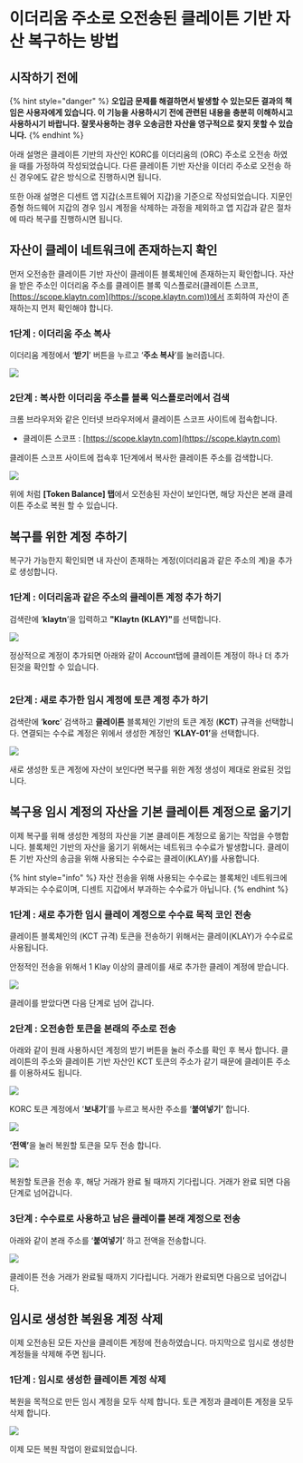 # 이더리움 주소로 오전송된 클레이튼 기반 자산 복구하는 방법

## 시작하기 전에

{% hint style="danger" %}
**오입금 문제를 해결하면서 발생할 수 있는모든 결과의 책임은 사용자에게 있습니다. 이 기능을 사용하시기 전에 관련된 내용을 충분히 이해하시고 사용하시기 바랍니다. 잘못사용하는 경우 오송금한 자산을 영구적으로 찾지 못할 수 있습니다.**
{% endhint %}

아래 설명은 클레이튼 기반의 자산인 KORC를 이더리움의 (ORC) 주소로 오전송 하였을 때를 가정하여 작성되었습니다. 다른 클레이튼 기반 자산을 이더리 주소로 오전송 하신 경우에도 같은 방식으로 진행하시면 됩니다.

또한 아래 설명은 디센트 앱 지갑(소프트웨어 지갑)을 기준으로 작성되었습니다. 지문인증형 하드웨어 지갑의 경우 임시 계정을 삭제하는 과정을 제외하고 앱 지갑과 같은 절차에 따라 복구를 진행하시면 됩니다.

## 자산이 클레이 네트워크에 존재하는지 확인

먼저 오전송한 클레이튼 기반 자산이 클레이튼 블록체인에 존재하는지 확인합니다. 자산을 받은 주소인 이더리움 주소를 클레이튼 블록 익스플로러(클레이튼 스코프, [https://scope.klaytn.com](https://scope.klaytn.com))에서 조회하여 자산이 존재하는지 먼저 확인해야 합니다.

### **1단계 :** 이더리움 주소 복사

이더리움 계정에서 ‘**받기**’ 버튼을 누르고 ‘**주소 복사**’를 눌러줍니다.

![](<../.gitbook/assets/16 (1) (1).png>)

### **2단계 :** 복사한 이더리움 주소를 블록 익스플로러에서 검색

크롬 브라우저와 같은 인터넷 브라우저에서 클레이튼 스코프 사이트에 접속합니다.

* 클레이튼 스코프 : [https://scope.klaytn.com](https://scope.klaytn.com)

클레이튼 스코프 사이트에 접속후 1단계에서 복사한 클레이튼 주소를 검색합니다.

![](<../.gitbook/assets/14 (2).png>)

위에 처럼 **\[Token Balance] 탭**에서 오전송된 자산이 보인다면, 해당 자산은 본래 클레이튼 주소로 복원 할 수 있습니다.

## 복구를 위한 계정 추하기

복구가 가능한지 확인되면 내 자산이 존재하는 계정(이더리움과 같은 주소의 계)을  추가로 생성합니다.&#x20;

### **1단계 :** 이더리움과 같은 주소의 클레이튼 **계정** 추가 하기

검색란에 ‘**klaytn**’을 입력하고 **"Klaytn (KLAY)"**&#xB97C; 선택합니다.&#x20;

![](../.gitbook/assets/klaty_01.png)

정상적으로 계정이 추가되면 아래와 같이 Account탭에 클레이튼 계정이 하나 더 추가된것을 확인할 수 있습니다.

<div align="center"><img src="../.gitbook/assets/klay_02.png" alt=""></div>

### **2단계 :** 새로 추가한 임시 계정에 **토큰 계정** 추가 하기

검색란에 ‘**korc**’ 검색하고 **클레이튼** 블록체인 기반의 토큰 계정 (**KCT**) 규격을 선택합니다. 연결되는 수수료 계정은 위에서 생성한 계정인  ‘**KLAY-01’**&#xC744; 선택합니다.

![](../.gitbook/assets/klay_03.png)

새로 생성한 토큰 계정에 자산이 보인다면 복구를 위한 계정 생성이 제대로 완료된 것입니다.

## 복구용 임시 계정의 자산을 기본 **클레이튼** 계정으로 옮기기

이제 복구를 위해 생성한 계정의 자산을 기본 클레이튼 계정으로 옮기는 작업을 수행합니다. 블록체인 기반의 자산을 옮기기 위해서는 네트워크 수수료가 발생합니다. 클레이튼 기반 자산의 송금을 위해 사용되는 수수료는 클레이(KLAY)를 사용합니다.

{% hint style="info" %}
자산 전송을 위해 사용되는 수수료는 블록체인 네트워크에 부과되는 수수료이며, 디센트 지갑에서 부과하는 수수료가 아닙니다.
{% endhint %}

### **1단계 :** 새로 추가한 임시 클레이 계정으로 수수료 목적 코인 전송

클레이튼 블록체인의 (KCT 규격) 토큰을 전송하기 위해서는 클레이(KLAY)가 수수료로 사용됩니다.

안정적인 전송을 위해서 1 Klay 이상의 클레이를 새로 추가한 클레이 계정에 받습니다.

![](../.gitbook/assets/klaty_04.png)

클레이를 받았다면 다음 단계로 넘어 갑니다.

### **2단계 :** 오전송한 토큰을 본래의 주소로 전송

아래와 같이 원래 사용하시던 계정의 받기 버튼을 눌러 주소를 확인 후 복사 합니다. 클레이튼의 주소와 클레이튼 기반 자산인 KCT 토큰의 주소가 같기 때문에 클레이튼 주소를 이용하셔도 됩니다.

![](../.gitbook/assets/klaty_05.png)

KORC 토큰 계정에서 ‘**보내기**’를 누르고 복사한 주소를 ‘**붙여넣기’** 합니다.

![](<../.gitbook/assets/15 (1) (1).png>)

**‘전액’**&#xC744; 눌러 복원할 토큰을 모두 전송 합니다.

![](<../.gitbook/assets/8 (3).png>)

복원할 토큰을 전송 후, 해당 거래가 완료 될 때까지 기다립니다. 거래가 완료 되면 다음 단계로 넘어갑니다.

### **3단계 :** 수수료로 사용하고 남은 클레이를 본래 계정으로 전송

아래와 같이 본래 주소를 ‘**붙여넣기**’ 하고 전액을 전송합니다.

![](<../.gitbook/assets/16 (2) (1).png>)

클레이튼 전송 거래가 완료될 때까지 기다립니다. 거래가 완료되면 다음으로 넘어갑니다.

## 임시로 생성한 복원용 계정 삭제&#x20;

이제 오전송된 모든 자산을 클레이튼 계정에 전송하였습니다. 마지막으로 임시로 생성한 계정들을 삭제해 주면 됩니다.

### **1단계 : 임시로 생성한 클레이튼** 계정 삭제&#x20;

복원을 목적으로 만든 임시 계정을 모두 삭제 합니다. 토큰 계정과 클레이튼 계정을 모두 삭제 합니다.&#x20;

![](<../.gitbook/assets/17 (1) (1).png>)

이제 모든 복원 작업이 완료되었습니다.
